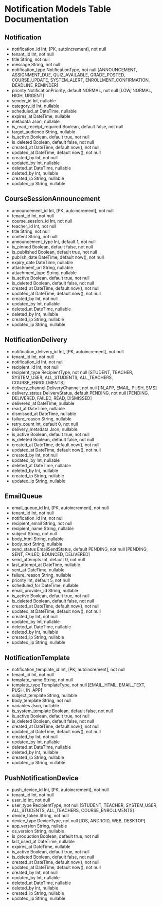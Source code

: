 # Notification Models Table Documentation

## Notification
- notification_id Int, [PK, autoincrement], not null
- tenant_id Int, not null
- title String, not null
- message String, not null
- notification_type NotificationType, not null [ANNOUNCEMENT, ASSIGNMENT_DUE, QUIZ_AVAILABLE, GRADE_POSTED, COURSE_UPDATE, SYSTEM_ALERT, ENROLLMENT_CONFIRMATION, DEADLINE_REMINDER]
- priority NotificationPriority, default NORMAL, not null [LOW, NORMAL, HIGH, URGENT]
- sender_id Int, nullable
- category_id Int, nullable
- scheduled_at DateTime, nullable
- expires_at DateTime, nullable
- metadata Json, nullable
- is_read_receipt_required Boolean, default false, not null
- target_audience String, nullable
- is_active Boolean, default true, not null
- is_deleted Boolean, default false, not null
- created_at DateTime, default now(), not null
- updated_at DateTime, default now(), not null
- created_by Int, not null
- updated_by Int, nullable
- deleted_at DateTime, nullable
- deleted_by Int, nullable
- created_ip String, nullable
- updated_ip String, nullable

## CourseSessionAnnouncement
- announcement_id Int, [PK, autoincrement], not null
- tenant_id Int, not null
- course_session_id Int, not null
- teacher_id Int, not null
- title String, not null
- content String, not null
- announcement_type Int, default 1, not null
- is_pinned Boolean, default false, not null
- is_published Boolean, default true, not null
- publish_date DateTime, default now(), not null
- expiry_date DateTime, nullable
- attachment_url String, nullable
- attachment_type String, nullable
- is_active Boolean, default true, not null
- is_deleted Boolean, default false, not null
- created_at DateTime, default now(), not null
- updated_at DateTime, default now(), not null
- created_by Int, not null
- updated_by Int, nullable
- deleted_at DateTime, nullable
- deleted_by Int, nullable
- created_ip String, nullable
- updated_ip String, nullable

## NotificationDelivery
- notification_delivery_id Int, [PK, autoincrement], not null
- tenant_id Int, not null
- notification_id Int, not null
- recipient_id Int, not null
- recipient_type RecipientType, not null [STUDENT, TEACHER, SYSTEM_USER, ALL_STUDENTS, ALL_TEACHERS, COURSE_ENROLLMENTS]
- delivery_channel DeliveryChannel, not null [IN_APP, EMAIL, PUSH, SMS]
- delivery_status DeliveryStatus, default PENDING, not null [PENDING, DELIVERED, FAILED, READ, DISMISSED]
- delivered_at DateTime, nullable
- read_at DateTime, nullable
- dismissed_at DateTime, nullable
- failure_reason String, nullable
- retry_count Int, default 0, not null
- delivery_metadata Json, nullable
- is_active Boolean, default true, not null
- is_deleted Boolean, default false, not null
- created_at DateTime, default now(), not null
- updated_at DateTime, default now(), not null
- created_by Int, not null
- updated_by Int, nullable
- deleted_at DateTime, nullable
- deleted_by Int, nullable
- created_ip String, nullable
- updated_ip String, nullable

## EmailQueue
- email_queue_id Int, [PK, autoincrement], not null
- tenant_id Int, not null
- notification_id Int, not null
- recipient_email String, not null
- recipient_name String, nullable
- subject String, not null
- body_html String, nullable
- body_text String, nullable
- send_status EmailSendStatus, default PENDING, not null [PENDING, SENT, FAILED, BOUNCED, DELIVERED]
- send_attempts Int, default 0, not null
- last_attempt_at DateTime, nullable
- sent_at DateTime, nullable
- failure_reason String, nullable
- priority Int, default 5, not null
- scheduled_for DateTime, nullable
- email_provider_id String, nullable
- is_active Boolean, default true, not null
- is_deleted Boolean, default false, not null
- created_at DateTime, default now(), not null
- updated_at DateTime, default now(), not null
- created_by Int, not null
- updated_by Int, nullable
- deleted_at DateTime, nullable
- deleted_by Int, nullable
- created_ip String, nullable
- updated_ip String, nullable

## NotificationTemplate
- notification_template_id Int, [PK, autoincrement], not null
- tenant_id Int, not null
- template_name String, not null
- template_type TemplateType, not null [EMAIL_HTML, EMAIL_TEXT, PUSH, IN_APP]
- subject_template String, nullable
- body_template String, not null
- variables Json, nullable
- is_system_template Boolean, default false, not null
- is_active Boolean, default true, not null
- is_deleted Boolean, default false, not null
- created_at DateTime, default now(), not null
- updated_at DateTime, default now(), not null
- created_by Int, not null
- updated_by Int, nullable
- deleted_at DateTime, nullable
- deleted_by Int, nullable
- created_ip String, nullable
- updated_ip String, nullable

## PushNotificationDevice
- push_device_id Int, [PK, autoincrement], not null
- tenant_id Int, not null
- user_id Int, not null
- user_type RecipientType, not null [STUDENT, TEACHER, SYSTEM_USER, ALL_STUDENTS, ALL_TEACHERS, COURSE_ENROLLMENTS]
- device_token String, not null
- device_type DeviceType, not null [IOS, ANDROID, WEB, DESKTOP]
- app_version String, nullable
- os_version String, nullable
- is_production Boolean, default true, not null
- last_used_at DateTime, nullable
- expires_at DateTime, nullable
- is_active Boolean, default true, not null
- is_deleted Boolean, default false, not null
- created_at DateTime, default now(), not null
- updated_at DateTime, default now(), not null
- created_by Int, not null
- updated_by Int, nullable
- deleted_at DateTime, nullable
- deleted_by Int, nullable
- created_ip String, nullable
- updated_ip String, nullable
